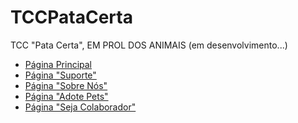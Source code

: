 # TCCPataCerta
TCC "Pata Certa", EM PROL DOS ANIMAIS (em desenvolvimento...)

<ul>
    <li><a href="https://joaoofontenelle.github.io/TCCPataCerta/index.html" target="_blank">Página Principal</a></li>
    <li><a href="https://joaoofontenelle.github.io/TCCPataCerta/suporte.html" target="_blank">Página "Suporte"</a></li>
    <li><a href="https://joaoofontenelle.github.io/TCCPataCerta/sobrenos.html" target="_blank">Página "Sobre Nós"</a></li>
    <li><a href="https://joaoofontenelle.github.io/TCCPataCerta/adotepets.html" target="_blank">Página "Adote Pets"</a></li>
    <li><a href="https://joaoofontenelle.github.io/TCCPataCerta/sejacolaborador.html" target="_blank">Página "Seja Colaborador"</a></li>
</ul>